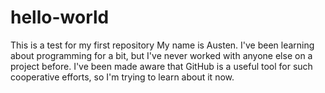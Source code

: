 # hello-world
This is a test for my first repository
My name is Austen. I've been learning about programming for a bit, but I've never worked with anyone else on a project before. I've been made aware that GitHub is a useful tool for such cooperative efforts, so I'm trying to learn about it now.
